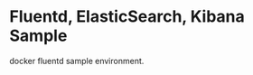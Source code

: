 
Fluentd, ElasticSearch, Kibana Sample
=========================================

docker fluentd sample environment.


